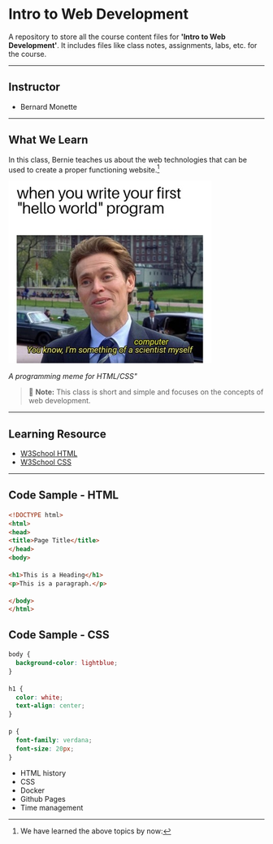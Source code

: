 # Intro to Web Development

A repository to store all the course content files for **'Intro to Web Development'**. It includes files like class notes, assignments, labs, etc. for the course.

---

## Instructor

- Bernard Monette 

---

## What We Learn

In this class, Bernie teaches us about the web technologies that can be used to create a proper functioning website.[^1]

![HTML meme](./_readme/htnl-meme2.jpg)

_A programming meme for HTML/CSS"_

> :memo: **Note:** This class is short and simple and focuses on the concepts of web development.

[^note]: This class takes place in the LB 126 room every Monday from 2:25 AM - 5:05 PM.

---

## Learning Resource
- [W3School HTML](https://www.w3schools.com/html/)
- [W3School CSS](https://www.w3schools.com/css/)

---

## Code Sample - HTML

```html
<!DOCTYPE html>
<html>
<head>
<title>Page Title</title>
</head>
<body>

<h1>This is a Heading</h1>
<p>This is a paragraph.</p>

</body>
</html>
```

## Code Sample - CSS

```css
body {
  background-color: lightblue;
}

h1 {
  color: white;
  text-align: center;
}

p {
  font-family: verdana;
  font-size: 20px;
}
```

- HTML history
- CSS
- Docker
- Github Pages
- Time management

[^1]: We have learned the above topics by now:
